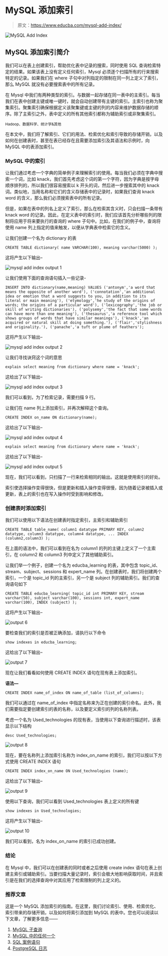 # MySQL 添加索引

> 原文：<https://www.educba.com/mysql-add-index/>

![MySQL Add Index](img/1b0ecfa893ba8ecc34387efb3116d0e3.png)



## MySQL 添加索引简介

我们可以在表上创建索引，帮助优化表中记录的搜索，同时使用 SQL 查询检索特定的结果。如果该表上没有定义任何索引，Mysql 必须逐个扫描所有的行来搜索特定的记录。如果我们在 where 子句中对列指定的限制在同一列上定义了索引，那么 MySQL 就没有必要搜索表中的所有记录。

在 Mysql 中我们有两种类型的索引。与数据一起存储在同一表中的主索引。每当我们在表中创建主键或唯一键时，就会自动创建带有主键的索引。主索引也称为聚集索引。聚集索引确保根据定义该聚集键或主键的列的内容来维护数据存储的顺序。除了主索引之外，表中定义的所有其他索引都称为辅助索引或非聚集索引。

<small>Hadoop、数据科学、统计学&其他</small>

在本文中，我们将了解索引、它们的用法、检索优化和索引导致的存储开销，以及如何在创建表时，甚至在表已经存在且需要添加索引及其语法和示例时，向 MySQL 中的表添加索引。

### MySQL 中的索引

让我们通过考虑一个字典的简单例子来理解索引的使用。每当我们必须在字典中搜索一个词，比如 knack，我们首先考虑这个词的第一个字符，因为字典是按字母顺序排列的，所以我们很容易搜索以 k 开头的词，然后进一步搜索其中的 knack 词。类似地，当用名称和它们的含义存储表中的记录时，如果我们查询 knack word 的含义，那么我们必须搜索表中的所有记录。

但是，如果在表中的列名上定义了索引，那么在检索其含义时，只会扫描一条带有 knack word 的记录。因此，在定义表中的索引时，我们应该首先分析哪些列的限制将应用于将来要执行的查询的 where 子句中。比如，在我们的例子中，查询将使用 name 列上指定的值来触发，以便从字典表中检索它的含义。

让我们创建一个名为 dictionary 的表

`CREATE TABLE dictionary(
name VARCHAR(100),
meaning varchar(5000)
);`

这将产生以下输出–

![mysql add index output 1](img/7be9bc86d991c7ff797e353557be894b.png)



让我们使用下面的查询语句插入一些记录-

`INSERT INTO
dictionary(name,meaning)
VALUES
('antonym','a word that means the opposite of another word'),
('connotation','an additional idea or emotion that a word suggests to you, in addition to its literal or main meaning'),
('etymology','he study of the origins of words; the origins of a particular word'),
('lexicography','the job or skill of writing dictionaries'),
('polysemy','the fact that some words can have more than one meaning'),
('thesaurus','a reference tool which shows groups of words that have similar meanings'),
('knack','an acquired or natural skill at doing something.'),
('flair','stylishness and originality.'),
('panache','a tuft or plume of feathers');`

这将产生以下输出–

![mysql add index output 2](img/cb0c2d1cfb2b45b294faa02404de420d.png)



让我们寻找诀窍这个词的意思

`explain select meaning from dictionary where name = 'knack';`

这给出了以下输出–

![mysql add index output 3](img/40fb065371b1e58c0e1533301c8eaa7c.png)



我们可以看到，为了检索记录，需要扫描 9 行。

让我们在 name 列上添加索引，并再次解释这个查询。

`CREATE INDEX on_name ON dictionary(name);`

这给出了以下输出–

![mysql add index output 4](img/a4544856a39ab08fa9733596c20b55c9.png)



`explain select meaning from dictionary where name = 'knack';`

这给出了以下输出–

![mysql add index output 5](img/8116d9669576ea5657c5d85d1cbefa33.png)



现在，我们可以看到，只扫描了一行来检索相同的输出。这就是使用索引的好处。

索引使选择操作变得很快，但是更新和插入操作变得很慢，因为随着记录被插入或更新，表上的索引也在写入操作时受到影响和修改。

### 创建表时添加索引

我们可以使用以下语法在创建表时指定索引，主索引和辅助索引

`CREATE TABLE table_name(
column1 datatype PRIMARY KEY,
column2 datatype,
column3 datatype,
column4 datatype, ...
INDEX (column2,column3)
);`

在上面的语法中，我们可以看到在名为 column1 的列的主键上定义了一个主索引，在 column2 和 column3 列中定义了其他辅助索引。

让我们举一个例子，创建一个名为 educba_learning 的表，其中包含 topic_id、stream、subject、sessions 和 expert_name 列。在创建表时，我们将创建两个索引，一个是 topic_id 列的主索引，另一个是 subject 列的辅助索引。我们的查询语句如下

`CREATE TABLE educba_learning(
topic_id int PRIMARY KEY,
stream varchar(50),
subject varchar(100),
sessions int,
expert_name varchar(100),
INDEX (subject)
);`

这将产生以下输出–

![output 6](img/99f4b2f4a615afd18bae1b2cc49770ad.png)



要检查我们的索引是否被正确添加，请执行以下命令

`show indexes in educba_learning;`

这给出了以下输出–

![output 7](img/b6832f055ffc62a4060dbf459ca265b3.png)



现在让我们看看如何使用 CREATE INDEX 语句在现有表上添加索引。

**语法—**

`CREATE INDEX name_of_index ON name_of_table (list_of_columns);`

我们可以通过在 name_of_index 中指定名称来为正在创建的索引命名。此外，我们需要指定要创建索引的表的名称，以及要定义索引的列的名称列表。

考虑一个名为 Used_technologies 的现有表，当使用以下查询进行描述时，该表显示以下结构

`desc Used_technologies;`

![output 8](img/6dab4c100feda7e5f7fff3bf853a142d.png)



现在，要在名称列上添加索引名称为 index_on_name 的索引，我们可以按以下方式使用 CREATE INDEX 语句

`CREATE INDEX index_on_name ON Used_technologies (name);`

这给出了以下输出–

![output 9](img/8eb0d772dc8bab8d2b34108de2227d96.png)



使用以下查询，我们可以看到 Used_technologies 表上定义的所有键

`show indexes in Used_technologies;`

这将产生以下输出–

![output 10](img/b439a7119d89e5faa5e52d26e56c5058.png)



我们可以看到，名为 index_on_name 的索引已成功创建。

### 结论

在 Mysql 中，我们可以在创建表的同时或者之后使用 create index 语句在表上创建主索引或辅助索引。当要扫描大量记录时，索引会极大地影响获取时间，并且索引是在我们的选择查询中对其应用了检索限制的列上定义的。

### 推荐文章

这是一个 MySQL 添加索引的指南。在这里，我们讨论索引、使用、检索优化、索引带来的存储开销，以及如何将索引添加到 MySQL 的表中。您也可以阅读以下文章，了解更多信息——

1.  [MySQL 子查询](https://www.educba.com/mysql-subquery/)
2.  [MySQL 中的任何一个](https://www.educba.com/any-in-mysql/)
3.  [SQL 案例语句](https://www.educba.com/sql-case-statement/)
4.  [PostgreSQL 日志](https://www.educba.com/postgresql-log/)





